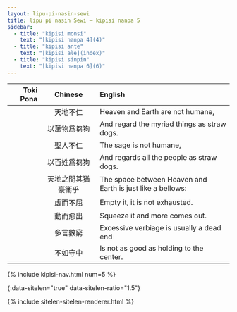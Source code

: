 ```yaml
---
layout: lipu-pi-nasin-sewi
title: lipu pi nasin Sewi — kipisi nanpa 5
sidebar:
  - title: "kipisi monsi"
    text: "[kipisi nanpa 4](4)"
  - title: "kipisi ante"
    text: "[kipisi ale](index)"
  - title: "kipisi sinpin"
    text: "[kipisi nanpa 6](6)"
---
```


| Toki Pona | Chinese | English
|-:|:-:|:-
|  | 天地不仁           | Heaven and Earth are not humane,
|  | 以萬物爲芻狗       | And regard the myriad things as straw dogs.
|  | 聖人不仁           | The sage is not humane,
|  | 以百姓爲芻狗       | And regards all the people as straw dogs.
|  | 天地之間其猶豪衞乎 | The space between Heaven and Earth is just like a bellows:
|  | 虛而不屈           | Empty it, it is not exhausted.
|  | 動而愈出           | Squeeze it and more comes out.
|  | 多言數窮           | Excessive verbiage is usually a dead end
|  | 不如守中           | Is not as good as holding to the center.

{% include kipisi-nav.html num=5 %}

{:data-sitelen="true" data-sitelen-ratio="1.5"}

{% include sitelen-sitelen-renderer.html %}
